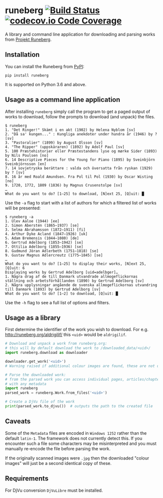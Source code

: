# runeberg  [![Build Status](https://travis-ci.org/lokal-profil/runeberg.svg?branch=master)](https://travis-ci.org/lokal-profil/runeberg)[![codecov.io Code Coverage](https://img.shields.io/codecov/c/github/lokal-profil/runeberg.svg)](https://codecov.io/github/lokal-profil/runeberg?branch=master)

A library and command line application for downloading and parsing works from
[Projekt Runeberg](http://runeberg.org).

## Installation

You can install the Runeberg from [PyPI](https://pypi.org/project/runeberg/):

    pip install runeberg

It is supported on Python 3.6 and above.

## Usage as a command line application

After installing `runeberg` simply call the program to get a paged output of
works to download, follow the prompts to download (and unpack) the files.
```console
$ runeberg
1. "Det Ringer!" Skämt i en akt (1902) by Helena Nyblom [sv]
2. "Då sa' kungen..." : Kungliga anekdoter under hundra år (1946) by ? [sv]
3. "Pastoralier" (1899) by August Olsson [sv]
4. "The Ripper" (uppskäraren) (1892) by Adolf Paul [sv]
5. 100 Præstehistorier eller Præstestandens lyse og mørke Sider (1893) by Nils Poulsen [no]
6. 14 Descriptive Pieces for the Young for Piano (1895) by Sveinbjörn Sveinbjörnsson [en]
7. 14 sovjetryska berättare : valda och översatta från ryskan (1929) by ? [sv]
8. 16 år med Roald Amundsen. Fra Pol til Pol (1930) by Oscar Wisting [no]
9. 1720, 1772, 1809 (1836) by Magnus Crusenstolpe [sv]
…
What do you want to do? [1–25] to download, [N]ext 25, [Q]uit: █
```

Use the `-a` flag to start with a list of authors for which a filtered list of
works will be presented:
```console
$ runeberg -a
1. Ülev Aaloe (1944) [ee]
2. Simon Aberstén (1865–1937) [se]
3. Selma Abrahamsson (1872–1911) [fi]
4. Arthur Dyke Acland (1847–1926) [uk]
5. Adam Bremensis (1044–1080) [de]
6. Gertrud Adelborg (1853–1942) [se]
7. Ottilia Adelborg (1855–1936) [se]
8. Gudmund Jöran Adlerbeth (1751–1818) [se]
9. Gustav Magnus Adlercreutz (1775–1845) [se]
…
What do you want to do? [1–25] to display their works, [N]ext 25, [Q]uit: 6
Displaying works by Gertrud Adelborg [uid=adelbger]…
1. Några drag af de till Danmark utvandrade allmogeflickornas ställning och arbetsförhållanden (1890) by Gertrud Adelborg [sv]
2. Några upplysningar angående de svenska allmogeflickornas utvandring till Danmark (1893) by Gertrud Adelborg [sv]
What do you want to do? [1–2] to download, [Q]uit: █
```

Use the `-h` flag to see a full list of options and filters.

## Usage as a library

First determine the identifier of the work you wish to download. For e.g.
<http://runeberg.org/aldrigilif/> this `<uid>` would be `aldrigilif`.
```python
# Download and unpack a work from runeberg.org:
# this will by default download the work to /downloaded_data/<uid>/
import runeberg.download as downloader

downloader.get_work('<uid>')
# Warning raised if additional colour images are found, these are not unpacked.

# Parse the downloaded work:
# from the parsed work you can access individual pages, articles/chapters along
# with any metadata
import runeberg
parsed_work = runeberg.Work.from_files('<uid>')

# Create a DjVu file of the work
print(parsed_work.to_djvu())  # outputs the path to the created file
```

## Caveats

Some of the `Metadata` files are encoded in `Windows 1252` rather than the
default `latin-1`. The framework does not currently detect this. If you
encounter such a file some characters may be misinterpreted and you must
manually re-encode the file before parsing the work.

If the originally scanned images were `.jpg` then the downloaded "colour
images" will just be a second identical copy of these.

## Requirements

For DjVu conversion `DjVuLibre` must be installed.
